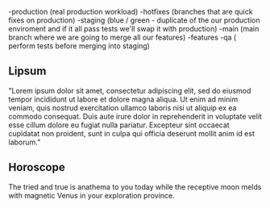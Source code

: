 -production (real production workload)
    -hotfixes (branches that are quick fixes on production)
-staging (blue / green - duplicate of the our production enviroment and if it all pass tests we'll swap it with production)
-main (main branch where we are going to merge all our features)
    -features
-qa ( perform tests before merging into staging)

## Lipsum

"Lorem ipsum dolor sit amet, consectetur adipiscing elit, sed do eiusmod tempor incididunt ut labore et dolore magna aliqua. Ut enim ad minim veniam, quis nostrud exercitation ullamco laboris nisi ut aliquip ex ea commodo consequat. Duis aute irure dolor in reprehenderit in voluptate velit esse cillum dolore eu fugiat nulla pariatur. Excepteur sint occaecat cupidatat non proident, sunt in culpa qui officia deserunt mollit anim id est laborum."

## Horoscope
The tried and true is anathema to you today while the receptive moon melds with magnetic Venus in your exploration province.